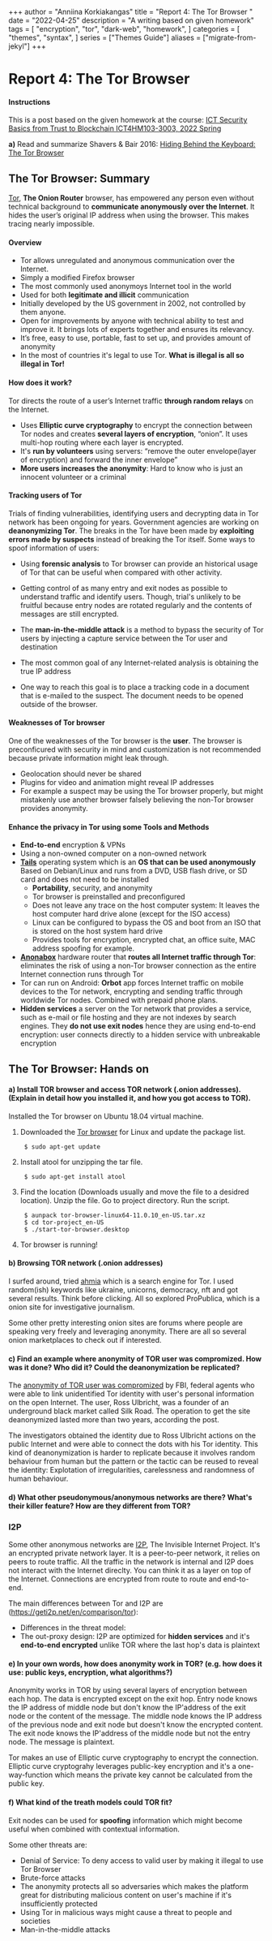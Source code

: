 +++
author = "Anniina Korkiakangas"
title = "Report 4: The Tor Browser "
date = "2022-04-25"
description = "A writing based on given homework"
tags = [
    "encryption",
    "tor",
    "dark-web",
    "homework",
]
categories = [
    "themes",
    "syntax",
]
series = ["Themes Guide"]
aliases = ["migrate-from-jekyl"]
+++

# **Report 4: The Tor Browser**
#### **Instructions**
This is a post based on the given homework at the course:
[ICT Security Basics from Trust to Blockchain ICT4HM103-3003, 2022 Spring](https://terokarvinen.com/2021/trust-to-blockchain-2022/)

**a)** Read and summarize 
Shavers & Bair 2016: [Hiding Behind the Keyboard: The Tor Browser](https://learning.oreilly.com/library/view/hiding-behind-the/9780128033524/XHTML/B9780128033401000021/B9780128033401000021.xhtml) 

## **The Tor Browser: Summary**
[Tor](https://www.torproject.org), **The Onion Router** browser, has empowered any person even without technical background to **communicate anonymously over the Internet**. It hides the user’s original IP address when using the browser. This makes tracing nearly impossible.

#### **Overview**
- Tor allows unregulated and anonymous communication over the Internet.
- Simply a modified Firefox browser
- The most commonly used anonymoys Internet tool in the world
- Used for both **legitimate and illicit** communication 
- Initially developed by the US government in 2002, not controlled by them anyone.
- Open for improvements by anyone with technical ability to test and improve it. It brings lots of experts together and ensures its relevancy.
- It’s free, easy to use, portable, fast to set up, and provides amount of anonymity
- In the most of countries it's legal to use Tor. **What is illegal is all so illegal in Tor!**

#### **How does it work?**
Tor directs the route of a user’s Internet traffic **through random relays** on the Internet. 

- Uses **Elliptic curve cryptography** to encrypt the connection between Tor nodes and creates **several layers of encryption**, “onion”. It uses multi-hop routing where each layer is encrypted. 
- It's **run by volunteers** using servers: “remove the outer envelope(layer of encryption) and forward the inner envelope” 
- **More users increases the anonymity**: Hard to know who is just an innocent volunteer or a criminal

#### **Tracking users of Tor**

Trials of finding vulnerabilities, identifying users and decrypting data in Tor network has been ongoing for years. Government agencies are working on **deanonymizing Tor**. The breaks in the Tor have been made by **exploiting errors made by suspects** instead of breaking the Tor itself. Some ways to spoof information of users:

- Using **forensic analysis** to Tor browser can provide an historical usage of Tor that can be useful when compared with other activity.
- Getting control of as many entry and exit nodes as possible to understand traffic and identify users. Though, trial's unlikely to be fruitful because entry nodes are rotated regularly and the contents of messages are still encrypted. 

- The **man-in-the-middle attack** is a method to bypass the security of Tor users by injecting a capture service between the Tor user and destination
- The most common goal of any Internet-related analysis is obtaining the true IP address 
- One way to reach this goal is to place a tracking code in a document that is e-mailed to the suspect. The document needs to be opened outside of the browser.

#### **Weaknesses of Tor browser**
One of the weaknesses of the Tor browser is the **user**. 
The browser is preconficured with security in mind and customization is not recommended because private information might leak through.

- Geolocation should never be shared
- Plugins for video and animation might reveal IP addresses
- For example a suspect may be using the Tor browser properly, but might mistakenly use another browser falsely believing the non-Tor browser provides anonymity.

#### **Enhance the privacy in Tor using some Tools and Methods**

- **End-to-end** encryption & VPNs
- Using a non-owned computer on a non-owned network
- [**Tails**](https://tails.boum.org) operating system which is an **OS that can be used anonymously**
Based on Debian/Linux and runs from a DVD, USB flash drive, or SD card and does not need to be installed
    - **Portability**, security, and anonymity
    - Tor browser is preinstalled and preconfigured
    - Does not leave any trace on the host computer system: It leaves the host computer hard drive alone (except for the ISO access)
    - Linux can be configured to bypass the OS and boot from an ISO that is stored on the host system hard drive
    - Provides tools for encryption, encrypted chat, an office suite, MAC address spoofing for example. 
- [**Anonabox**](http://www.anonabox.com) hardware router that **routes all Internet traffic through Tor**: eliminates the risk of using a non-Tor browser connection as the entire Internet connection runs through Tor
- Tor can run on Android: **Orbot** app forces Internet traffic on mobile devices to the Tor network, encrypting and sending traffic through worldwide Tor nodes. Combined with prepaid phone plans.
- **Hidden services** a server on the Tor network that provides a service, such as e-mail or file hosting and they are not indexes by search engines. They **do not use exit nodes** hence they are using end-to-end encryption: user connects directly to a hidden service with unbreakable encryption


## **The Tor Browser: Hands on**

#### **a) Install TOR browser and access TOR network** (.onion addresses). (Explain in detail how you installed it, and how you got access to TOR).


Installed the Tor browser on Ubuntu 18.04 virtual machine. 
1. Downloaded the [Tor browser](https://www.torproject.org/download/) for Linux and update the package list.

        $ sudo apt-get update

2. Install atool for unzipping the tar file. 

        $ sudo apt-get install atool

3. Find the location (Downloads usually and move the file to a desidred location). Unzip the file. Go to project directory. Run the script.
 
        $ aunpack tor-browser-linux64-11.0.10_en-US.tar.xz
        $ cd tor-project_en-US
        $ ./start-tor-browser.desktop

4. Tor browser is running!

#### **b) Browsing TOR network** (.onion addresses)

I surfed around, tried [ahmia](https://ahmia.fi) which is a search engine for Tor. I used random(ish) keywords like ukraine, unicorns, democracy, nft and got several results. Think before clicking. All so explored ProPublica, which is a onion site for investigative journalism. 

Some other pretty interesting onion sites are forums where people are speaking very freely and leveraging anonymity. There are all so several onion marketplaces to check out if interested. 

#### **c) Find an example where anonymity of TOR user was compromized**. How was it done? Who did it? Could the deanonymization be replicated?

The [anonymity of TOR user was compromized](https://www.coindesk.com/markets/2013/10/03/silk-road-fell-due-to-a-catalogue-of-errors-by-owner-ross-ulbricht/) by FBI, federal agents who were able to link unidentified Tor identity with user's personal information on the open Internet. The user, Ross Ulbricht, was a founder of an underground black market called Silk Road. The operation to get the site deanonymized lasted more than two years, according the post.

The investigators obtained the identity due to Ross Ulbricht actions on the public Internet and were able to connect the dots with his Tor identity. This kind of deanonymization is harder to replicate because it involves random behaviour from human but the pattern or the tactic can be reused to reveal the identity: Explotation of irregularities, carelessness and randomness of human behaviour. 

#### **d) What other pseudonymous/anonymous networks are there?** What's their killer feature? How are they different from TOR?

### **I2P**
Some other anonymous networks are [I2P](https://geti2p.net/en/), The Invisible Internet Project. It's an encrypted private network layer. It is a peer-to-peer network, it relies on peers to route traffic. All the traffic in the network is internal and I2P does not interact with the Internet direclty. You can think it as a layer on top of the Internet. Connections are encrypted from route to route and end-to-end. 

The main differences between Tor and I2P are (https://geti2p.net/en/comparison/tor):

- Differences in the threat model: 
- The out-proxy design: I2P are optimized for **hidden services** and it's **end-to-end encrypted** unlike TOR where the last hop's data is plaintext 


#### **e)** In your own words, **how does anonymity work in TOR?** (e.g. how does it use: public keys, encryption, what algorithms?)

Anonymity works in TOR by using several layers of encryption between each hop. The data is encrypted except on the exit hop. Entry node knows the IP address of middle node but don't know the IP'address of the exit node or the content of the message. The middle node knows the IP address of the previous node and exit node but doesn't know the encrypted content. The exit node knows the IP'address of the middle node but not the entry node. The message is plaintext. 

 Tor makes an use of Elliptic curve cryptography to encrypt the connection. Elliptic curve cryptograhy leverages public-key encryption and it's a one-way-function which means the private key cannot be calculated from the public key. 

#### **f)** What kind of the **treath models could TOR fit**?

Exit nodes can be used for **spoofing** information which might become useful when combined with contextual information. 

Some other threats are:
- Denial of Service: To deny access to valid user by making it illegal to use Tor Browser
- Brute-force attacks 
- The anonymity protects all so adversaries which makes the platform great for distributing malicious content on user's machine if it's insufficiently protected
- Using Tor in malicious ways might cause a threat to people and societies 
- Man-in-the-middle attacks
















